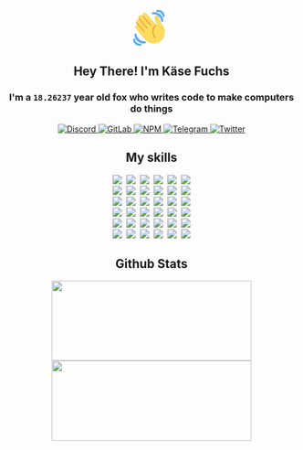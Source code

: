 <div><p align=center><img src=./resources/images/wave.gif width=64px height=64px></p><h2 align=center>Hey There! I'm Käse Fuchs</h2><h3 align=center>I'm a <code>18.26237</code> year old fox who writes code to make computers do things</h3><p align=center><a href=https://discord.com/users/507526681125322772><img alt=Discord src="https://img.shields.io/badge/Discord-5865F2?logo=discord&logoColor=white&style=flat-square#3c3a9669b26f105f65342efefc825c05"> </a><a href=https://gitlab.com/kasefuchs><img alt=GitLab src="https://img.shields.io/badge/GitLab-330F63?logo=gitlab&logoColor=white&style=flat-square#3c3a9669b26f105f65342efefc825c05"> </a><a href=https://npmjs.com/~kasefuchs><img alt=NPM src="https://img.shields.io/badge/NPM-CB3837?logo=npm&logoColor=white&style=flat-square#3c3a9669b26f105f65342efefc825c05"> </a><a href=https://t.me/kasefuchs><img alt=Telegram src="https://img.shields.io/badge/Telegram-2CA5E0?logo=telegram&logoColor=white&style=flat-square#3c3a9669b26f105f65342efefc825c05"> </a><a href=https://twitter.com/kasefuchs><img alt=Twitter src="https://img.shields.io/badge/Twitter-1DA1F2?logo=twitter&logoColor=white&style=flat-square#3c3a9669b26f105f65342efefc825c05"></a></p><h2 align=center>My skills</h2><p align=center><a href=https://aws.amazon.com/ ><picture><source srcset="https://skillicons.dev/icons?i=aws&theme=dark#3c3a9669b26f105f65342efefc825c05" media="(prefers-color-scheme: dark)"><source srcset="https://skillicons.dev/icons?i=aws&theme=light#3c3a9669b26f105f65342efefc825c05" media="(prefers-color-scheme: light), (prefers-color-scheme: no-preference)"><img src="https://skillicons.dev/icons?i=aws&theme=light#3c3a9669b26f105f65342efefc825c05"></picture></a>&nbsp;&nbsp;<a href=https://en.wikipedia.org/wiki/Bash_(Unix_shell)><picture><source srcset="https://skillicons.dev/icons?i=bash&theme=dark#3c3a9669b26f105f65342efefc825c05" media="(prefers-color-scheme: dark)"><source srcset="https://skillicons.dev/icons?i=bash&theme=light#3c3a9669b26f105f65342efefc825c05" media="(prefers-color-scheme: light), (prefers-color-scheme: no-preference)"><img src="https://skillicons.dev/icons?i=bash&theme=light#3c3a9669b26f105f65342efefc825c05"></picture></a>&nbsp;&nbsp;<a href=https://discord.com/developers/docs><picture><source srcset="https://skillicons.dev/icons?i=bots&theme=dark#3c3a9669b26f105f65342efefc825c05" media="(prefers-color-scheme: dark)"><source srcset="https://skillicons.dev/icons?i=bots&theme=light#3c3a9669b26f105f65342efefc825c05" media="(prefers-color-scheme: light), (prefers-color-scheme: no-preference)"><img src="https://skillicons.dev/icons?i=bots&theme=light#3c3a9669b26f105f65342efefc825c05"></picture></a>&nbsp;&nbsp;<a href=https://www.cloudflare.com/ ><picture><source srcset="https://skillicons.dev/icons?i=cloudflare&theme=dark#3c3a9669b26f105f65342efefc825c05" media="(prefers-color-scheme: dark)"><source srcset="https://skillicons.dev/icons?i=cloudflare&theme=light#3c3a9669b26f105f65342efefc825c05" media="(prefers-color-scheme: light), (prefers-color-scheme: no-preference)"><img src="https://skillicons.dev/icons?i=cloudflare&theme=light#3c3a9669b26f105f65342efefc825c05"></picture></a>&nbsp;&nbsp;<a href=https://en.wikipedia.org/wiki/CSS><picture><source srcset="https://skillicons.dev/icons?i=css&theme=dark#3c3a9669b26f105f65342efefc825c05" media="(prefers-color-scheme: dark)"><source srcset="https://skillicons.dev/icons?i=css&theme=light#3c3a9669b26f105f65342efefc825c05" media="(prefers-color-scheme: light), (prefers-color-scheme: no-preference)"><img src="https://skillicons.dev/icons?i=css&theme=light#3c3a9669b26f105f65342efefc825c05"></picture></a>&nbsp;&nbsp;<a href=https://www.docker.com/ ><picture><source srcset="https://skillicons.dev/icons?i=docker&theme=dark#3c3a9669b26f105f65342efefc825c05" media="(prefers-color-scheme: dark)"><source srcset="https://skillicons.dev/icons?i=docker&theme=light#3c3a9669b26f105f65342efefc825c05" media="(prefers-color-scheme: light), (prefers-color-scheme: no-preference)"><img src="https://skillicons.dev/icons?i=docker&theme=light#3c3a9669b26f105f65342efefc825c05"></picture></a><br><a href=https://www.electronjs.org/ ><picture><source srcset="https://skillicons.dev/icons?i=electron&theme=dark#3c3a9669b26f105f65342efefc825c05" media="(prefers-color-scheme: dark)"><source srcset="https://skillicons.dev/icons?i=electron&theme=light#3c3a9669b26f105f65342efefc825c05" media="(prefers-color-scheme: light), (prefers-color-scheme: no-preference)"><img src="https://skillicons.dev/icons?i=electron&theme=light#3c3a9669b26f105f65342efefc825c05"></picture></a>&nbsp;&nbsp;<a href=https://expressjs.com/ ><picture><source srcset="https://skillicons.dev/icons?i=express&theme=dark#3c3a9669b26f105f65342efefc825c05" media="(prefers-color-scheme: dark)"><source srcset="https://skillicons.dev/icons?i=express&theme=light#3c3a9669b26f105f65342efefc825c05" media="(prefers-color-scheme: light), (prefers-color-scheme: no-preference)"><img src="https://skillicons.dev/icons?i=express&theme=light#3c3a9669b26f105f65342efefc825c05"></picture></a>&nbsp;&nbsp;<a href=https://www.figma.com/ ><picture><source srcset="https://skillicons.dev/icons?i=figma&theme=dark#3c3a9669b26f105f65342efefc825c05" media="(prefers-color-scheme: dark)"><source srcset="https://skillicons.dev/icons?i=figma&theme=light#3c3a9669b26f105f65342efefc825c05" media="(prefers-color-scheme: light), (prefers-color-scheme: no-preference)"><img src="https://skillicons.dev/icons?i=figma&theme=light#3c3a9669b26f105f65342efefc825c05"></picture></a>&nbsp;&nbsp;<a href=https://firebase.google.com/ ><picture><source srcset="https://skillicons.dev/icons?i=firebase&theme=dark#3c3a9669b26f105f65342efefc825c05" media="(prefers-color-scheme: dark)"><source srcset="https://skillicons.dev/icons?i=firebase&theme=light#3c3a9669b26f105f65342efefc825c05" media="(prefers-color-scheme: light), (prefers-color-scheme: no-preference)"><img src="https://skillicons.dev/icons?i=firebase&theme=light#3c3a9669b26f105f65342efefc825c05"></picture></a>&nbsp;&nbsp;<a href=https://flask.palletsprojects.com/ ><picture><source srcset="https://skillicons.dev/icons?i=flask&theme=dark#3c3a9669b26f105f65342efefc825c05" media="(prefers-color-scheme: dark)"><source srcset="https://skillicons.dev/icons?i=flask&theme=light#3c3a9669b26f105f65342efefc825c05" media="(prefers-color-scheme: light), (prefers-color-scheme: no-preference)"><img src="https://skillicons.dev/icons?i=flask&theme=light#3c3a9669b26f105f65342efefc825c05"></picture></a>&nbsp;&nbsp;<a href=https://cloud.google.com/ ><picture><source srcset="https://skillicons.dev/icons?i=gcp&theme=dark#3c3a9669b26f105f65342efefc825c05" media="(prefers-color-scheme: dark)"><source srcset="https://skillicons.dev/icons?i=gcp&theme=light#3c3a9669b26f105f65342efefc825c05" media="(prefers-color-scheme: light), (prefers-color-scheme: no-preference)"><img src="https://skillicons.dev/icons?i=gcp&theme=light#3c3a9669b26f105f65342efefc825c05"></picture></a><br><a href=https://git-scm.com/ ><picture><source srcset="https://skillicons.dev/icons?i=git&theme=dark#3c3a9669b26f105f65342efefc825c05" media="(prefers-color-scheme: dark)"><source srcset="https://skillicons.dev/icons?i=git&theme=light#3c3a9669b26f105f65342efefc825c05" media="(prefers-color-scheme: light), (prefers-color-scheme: no-preference)"><img src="https://skillicons.dev/icons?i=git&theme=light#3c3a9669b26f105f65342efefc825c05"></picture></a>&nbsp;&nbsp;<a href=https://github.com/ ><picture><source srcset="https://skillicons.dev/icons?i=github&theme=dark#3c3a9669b26f105f65342efefc825c05" media="(prefers-color-scheme: dark)"><source srcset="https://skillicons.dev/icons?i=github&theme=light#3c3a9669b26f105f65342efefc825c05" media="(prefers-color-scheme: light), (prefers-color-scheme: no-preference)"><img src="https://skillicons.dev/icons?i=github&theme=light#3c3a9669b26f105f65342efefc825c05"></picture></a>&nbsp;&nbsp;<a href=https://gitlab.com/ ><picture><source srcset="https://skillicons.dev/icons?i=gitlab&theme=dark#3c3a9669b26f105f65342efefc825c05" media="(prefers-color-scheme: dark)"><source srcset="https://skillicons.dev/icons?i=gitlab&theme=light#3c3a9669b26f105f65342efefc825c05" media="(prefers-color-scheme: light), (prefers-color-scheme: no-preference)"><img src="https://skillicons.dev/icons?i=gitlab&theme=light#3c3a9669b26f105f65342efefc825c05"></picture></a>&nbsp;&nbsp;<a href=https://www.heroku.com/ ><picture><source srcset="https://skillicons.dev/icons?i=heroku&theme=dark#3c3a9669b26f105f65342efefc825c05" media="(prefers-color-scheme: dark)"><source srcset="https://skillicons.dev/icons?i=heroku&theme=light#3c3a9669b26f105f65342efefc825c05" media="(prefers-color-scheme: light), (prefers-color-scheme: no-preference)"><img src="https://skillicons.dev/icons?i=heroku&theme=light#3c3a9669b26f105f65342efefc825c05"></picture></a>&nbsp;&nbsp;<a href=https://en.wikipedia.org/wiki/HTML><picture><source srcset="https://skillicons.dev/icons?i=html&theme=dark#3c3a9669b26f105f65342efefc825c05" media="(prefers-color-scheme: dark)"><source srcset="https://skillicons.dev/icons?i=html&theme=light#3c3a9669b26f105f65342efefc825c05" media="(prefers-color-scheme: light), (prefers-color-scheme: no-preference)"><img src="https://skillicons.dev/icons?i=html&theme=light#3c3a9669b26f105f65342efefc825c05"></picture></a>&nbsp;&nbsp;<a href=https://en.wikipedia.org/wiki/JavaScript><picture><source srcset="https://skillicons.dev/icons?i=js&theme=dark#3c3a9669b26f105f65342efefc825c05" media="(prefers-color-scheme: dark)"><source srcset="https://skillicons.dev/icons?i=js&theme=light#3c3a9669b26f105f65342efefc825c05" media="(prefers-color-scheme: light), (prefers-color-scheme: no-preference)"><img src="https://skillicons.dev/icons?i=js&theme=light#3c3a9669b26f105f65342efefc825c05"></picture></a><br><a href=https://en.wikipedia.org/wiki/Linux><picture><source srcset="https://skillicons.dev/icons?i=linux&theme=dark#3c3a9669b26f105f65342efefc825c05" media="(prefers-color-scheme: dark)"><source srcset="https://skillicons.dev/icons?i=linux&theme=light#3c3a9669b26f105f65342efefc825c05" media="(prefers-color-scheme: light), (prefers-color-scheme: no-preference)"><img src="https://skillicons.dev/icons?i=linux&theme=light#3c3a9669b26f105f65342efefc825c05"></picture></a>&nbsp;&nbsp;<a href=https://mui.com/ ><picture><source srcset="https://skillicons.dev/icons?i=materialui&theme=dark#3c3a9669b26f105f65342efefc825c05" media="(prefers-color-scheme: dark)"><source srcset="https://skillicons.dev/icons?i=materialui&theme=light#3c3a9669b26f105f65342efefc825c05" media="(prefers-color-scheme: light), (prefers-color-scheme: no-preference)"><img src="https://skillicons.dev/icons?i=materialui&theme=light#3c3a9669b26f105f65342efefc825c05"></picture></a>&nbsp;&nbsp;<a href=https://en.wikipedia.org/wiki/Markdown><picture><source srcset="https://skillicons.dev/icons?i=md&theme=dark#3c3a9669b26f105f65342efefc825c05" media="(prefers-color-scheme: dark)"><source srcset="https://skillicons.dev/icons?i=md&theme=light#3c3a9669b26f105f65342efefc825c05" media="(prefers-color-scheme: light), (prefers-color-scheme: no-preference)"><img src="https://skillicons.dev/icons?i=md&theme=light#3c3a9669b26f105f65342efefc825c05"></picture></a>&nbsp;&nbsp;<a href=https://www.mongodb.com/ ><picture><source srcset="https://skillicons.dev/icons?i=mongodb&theme=dark#3c3a9669b26f105f65342efefc825c05" media="(prefers-color-scheme: dark)"><source srcset="https://skillicons.dev/icons?i=mongodb&theme=light#3c3a9669b26f105f65342efefc825c05" media="(prefers-color-scheme: light), (prefers-color-scheme: no-preference)"><img src="https://skillicons.dev/icons?i=mongodb&theme=light#3c3a9669b26f105f65342efefc825c05"></picture></a>&nbsp;&nbsp;<a href=https://www.mysql.com/ ><picture><source srcset="https://skillicons.dev/icons?i=mysql&theme=dark#3c3a9669b26f105f65342efefc825c05" media="(prefers-color-scheme: dark)"><source srcset="https://skillicons.dev/icons?i=mysql&theme=light#3c3a9669b26f105f65342efefc825c05" media="(prefers-color-scheme: light), (prefers-color-scheme: no-preference)"><img src="https://skillicons.dev/icons?i=mysql&theme=light#3c3a9669b26f105f65342efefc825c05"></picture></a>&nbsp;&nbsp;<a href=https://nextjs.org/ ><picture><source srcset="https://skillicons.dev/icons?i=nextjs&theme=dark#3c3a9669b26f105f65342efefc825c05" media="(prefers-color-scheme: dark)"><source srcset="https://skillicons.dev/icons?i=nextjs&theme=light#3c3a9669b26f105f65342efefc825c05" media="(prefers-color-scheme: light), (prefers-color-scheme: no-preference)"><img src="https://skillicons.dev/icons?i=nextjs&theme=light#3c3a9669b26f105f65342efefc825c05"></picture></a><br><a href=https://nodejs.org/en/ ><picture><source srcset="https://skillicons.dev/icons?i=nodejs&theme=dark#3c3a9669b26f105f65342efefc825c05" media="(prefers-color-scheme: dark)"><source srcset="https://skillicons.dev/icons?i=nodejs&theme=light#3c3a9669b26f105f65342efefc825c05" media="(prefers-color-scheme: light), (prefers-color-scheme: no-preference)"><img src="https://skillicons.dev/icons?i=nodejs&theme=light#3c3a9669b26f105f65342efefc825c05"></picture></a>&nbsp;&nbsp;<a href=https://www.postgresql.org/ ><picture><source srcset="https://skillicons.dev/icons?i=postgres&theme=dark#3c3a9669b26f105f65342efefc825c05" media="(prefers-color-scheme: dark)"><source srcset="https://skillicons.dev/icons?i=postgres&theme=light#3c3a9669b26f105f65342efefc825c05" media="(prefers-color-scheme: light), (prefers-color-scheme: no-preference)"><img src="https://skillicons.dev/icons?i=postgres&theme=light#3c3a9669b26f105f65342efefc825c05"></picture></a>&nbsp;&nbsp;<a href=https://learn.microsoft.com/en-us/powershell/ ><picture><source srcset="https://skillicons.dev/icons?i=powershell&theme=dark#3c3a9669b26f105f65342efefc825c05" media="(prefers-color-scheme: dark)"><source srcset="https://skillicons.dev/icons?i=powershell&theme=light#3c3a9669b26f105f65342efefc825c05" media="(prefers-color-scheme: light), (prefers-color-scheme: no-preference)"><img src="https://skillicons.dev/icons?i=powershell&theme=light#3c3a9669b26f105f65342efefc825c05"></picture></a>&nbsp;&nbsp;<a href=https://www.python.org/ ><picture><source srcset="https://skillicons.dev/icons?i=py&theme=dark#3c3a9669b26f105f65342efefc825c05" media="(prefers-color-scheme: dark)"><source srcset="https://skillicons.dev/icons?i=py&theme=light#3c3a9669b26f105f65342efefc825c05" media="(prefers-color-scheme: light), (prefers-color-scheme: no-preference)"><img src="https://skillicons.dev/icons?i=py&theme=light#3c3a9669b26f105f65342efefc825c05"></picture></a>&nbsp;&nbsp;<a href=https://www.raspberrypi.org/ ><picture><source srcset="https://skillicons.dev/icons?i=raspberrypi&theme=dark#3c3a9669b26f105f65342efefc825c05" media="(prefers-color-scheme: dark)"><source srcset="https://skillicons.dev/icons?i=raspberrypi&theme=light#3c3a9669b26f105f65342efefc825c05" media="(prefers-color-scheme: light), (prefers-color-scheme: no-preference)"><img src="https://skillicons.dev/icons?i=raspberrypi&theme=light#3c3a9669b26f105f65342efefc825c05"></picture></a>&nbsp;&nbsp;<a href=https://reactjs.org/ ><picture><source srcset="https://skillicons.dev/icons?i=react&theme=dark#3c3a9669b26f105f65342efefc825c05" media="(prefers-color-scheme: dark)"><source srcset="https://skillicons.dev/icons?i=react&theme=light#3c3a9669b26f105f65342efefc825c05" media="(prefers-color-scheme: light), (prefers-color-scheme: no-preference)"><img src="https://skillicons.dev/icons?i=react&theme=light#3c3a9669b26f105f65342efefc825c05"></picture></a><br><a href=https://redux.js.org/ ><picture><source srcset="https://skillicons.dev/icons?i=redux&theme=dark#3c3a9669b26f105f65342efefc825c05" media="(prefers-color-scheme: dark)"><source srcset="https://skillicons.dev/icons?i=redux&theme=light#3c3a9669b26f105f65342efefc825c05" media="(prefers-color-scheme: light), (prefers-color-scheme: no-preference)"><img src="https://skillicons.dev/icons?i=redux&theme=light#3c3a9669b26f105f65342efefc825c05"></picture></a>&nbsp;&nbsp;<a href=https://en.wikipedia.org/wiki/Regular_expression><picture><source srcset="https://skillicons.dev/icons?i=regex&theme=dark#3c3a9669b26f105f65342efefc825c05" media="(prefers-color-scheme: dark)"><source srcset="https://skillicons.dev/icons?i=regex&theme=light#3c3a9669b26f105f65342efefc825c05" media="(prefers-color-scheme: light), (prefers-color-scheme: no-preference)"><img src="https://skillicons.dev/icons?i=regex&theme=light#3c3a9669b26f105f65342efefc825c05"></picture></a>&nbsp;&nbsp;<a href=https://en.wikipedia.org/wiki/Sass_(stylesheet_language)><picture><source srcset="https://skillicons.dev/icons?i=sass&theme=dark#3c3a9669b26f105f65342efefc825c05" media="(prefers-color-scheme: dark)"><source srcset="https://skillicons.dev/icons?i=sass&theme=light#3c3a9669b26f105f65342efefc825c05" media="(prefers-color-scheme: light), (prefers-color-scheme: no-preference)"><img src="https://skillicons.dev/icons?i=sass&theme=light#3c3a9669b26f105f65342efefc825c05"></picture></a>&nbsp;&nbsp;<a href=https://www.typescriptlang.org/ ><picture><source srcset="https://skillicons.dev/icons?i=ts&theme=dark#3c3a9669b26f105f65342efefc825c05" media="(prefers-color-scheme: dark)"><source srcset="https://skillicons.dev/icons?i=ts&theme=light#3c3a9669b26f105f65342efefc825c05" media="(prefers-color-scheme: light), (prefers-color-scheme: no-preference)"><img src="https://skillicons.dev/icons?i=ts&theme=light#3c3a9669b26f105f65342efefc825c05"></picture></a>&nbsp;&nbsp;<a href=https://unity.com/ ><picture><source srcset="https://skillicons.dev/icons?i=unity&theme=dark#3c3a9669b26f105f65342efefc825c05" media="(prefers-color-scheme: dark)"><source srcset="https://skillicons.dev/icons?i=unity&theme=light#3c3a9669b26f105f65342efefc825c05" media="(prefers-color-scheme: light), (prefers-color-scheme: no-preference)"><img src="https://skillicons.dev/icons?i=unity&theme=light#3c3a9669b26f105f65342efefc825c05"></picture></a>&nbsp;&nbsp;<a href=https://workers.cloudflare.com/ ><picture><source srcset="https://skillicons.dev/icons?i=workers&theme=dark#3c3a9669b26f105f65342efefc825c05" media="(prefers-color-scheme: dark)"><source srcset="https://skillicons.dev/icons?i=workers&theme=light#3c3a9669b26f105f65342efefc825c05" media="(prefers-color-scheme: light), (prefers-color-scheme: no-preference)"><img src="https://skillicons.dev/icons?i=workers&theme=light#3c3a9669b26f105f65342efefc825c05"></picture></a><br></p><h2 align=center>Github Stats</h2><p align=center><picture><source srcset="https://github-readme-stats-kasefuchs.vercel.app/api/?count_private=true&hide_border=true&hide_rank=true&line_height=20&hide_title=true&username=Kasefuchs&theme=dark#3c3a9669b26f105f65342efefc825c05" media="(prefers-color-scheme: dark)"><source srcset="https://github-readme-stats-kasefuchs.vercel.app/api/?count_private=true&hide_border=true&hide_rank=true&line_height=20&hide_title=true&username=Kasefuchs&theme=light#3c3a9669b26f105f65342efefc825c05" media="(prefers-color-scheme: light), (prefers-color-scheme: no-preference)"><img align=middle width=350 height=140 src="https://github-readme-stats-kasefuchs.vercel.app/api/?count_private=true&hide_border=true&hide_rank=true&line_height=20&hide_title=true&username=Kasefuchs&theme=light#3c3a9669b26f105f65342efefc825c05"></picture><picture><source srcset="https://github-readme-stats-kasefuchs.vercel.app/api/top-langs/?count_private=true&hide_border=true&layout=compact&username=Kasefuchs&theme=dark#3c3a9669b26f105f65342efefc825c05" media="(prefers-color-scheme: dark)"><source srcset="https://github-readme-stats-kasefuchs.vercel.app/api/top-langs/?count_private=true&hide_border=true&layout=compact&username=Kasefuchs&theme=light#3c3a9669b26f105f65342efefc825c05" media="(prefers-color-scheme: light), (prefers-color-scheme: no-preference)"><img align=middle width=350 height=140 src="https://github-readme-stats-kasefuchs.vercel.app/api/top-langs/?count_private=true&hide_border=true&layout=compact&username=Kasefuchs&theme=light#3c3a9669b26f105f65342efefc825c05"></picture></p><img src="https://hit.yhype.me/github/profile?user_id=64592097#3c3a9669b26f105f65342efefc825c05" alt=""></div>
